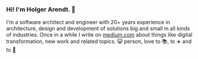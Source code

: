 ### Hi! I'm Holger Arendt. 👋

I'm a software architect and engineer with 20+ years experience in architecture, design and development of solutions big and small in all kinds of industries. Once in a while I write on [medium.com](https://holgerarendt.medium.com/) about things like digital transformation, new work and related topics. 😺 person, love to 📚, to ✈️ and to 🍳
